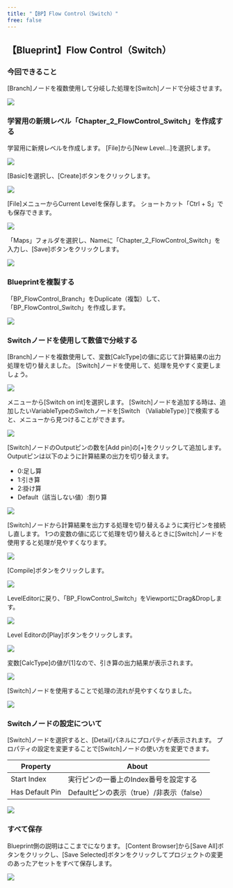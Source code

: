 ```yaml
---
title: "【BP】Flow Control（Switch）"
free: false
---
```


## 【Blueprint】Flow Control（Switch）

### 今回できること

[Branch]ノードを複数使用して分岐した処理を[Switch]ノードで分岐させます。

![](/images/books/ue5_starter_cpp_and_bp_001/chap_02_bp-flow_control_switch/2022-01-23-17-04-24.png)

### 学習用の新規レベル「Chapter_2_FlowControl_Switch」を作成する

学習用に新規レベルを作成します。
[File]から[New Level…]を選択します。

![](/images/books/ue5_starter_cpp_and_bp_001/chap_02_bp-variable/2022-02-23-11-21-55.png)

[Basic]を選択し、[Create]ボタンをクリックします。

![](/images/books/ue5_starter_cpp_and_bp_001/chap_02_bp-variable/2022-02-23-11-23-32.png)

[File]メニューからCurrent Levelを保存します。
ショートカット「Ctrl + S」でも保存できます。

![](/images/books/ue5_starter_cpp_and_bp_001/chap_02_bp-variable/2022-02-23-11-24-39.png)

「Maps」フォルダを選択し、Nameに「Chapter_2_FlowControl_Switch」を入力し、[Save]ボタンをクリックします。

![](/images/books/ue5_starter_cpp_and_bp_001/chap_02_bp-flow_control_switch/2022-03-05-15-42-35.png)

### Blueprintを複製する

「BP_FlowControl_Branch」をDuplicate（複製）して、「BP_FlowControl_Switch」を作成します。

![](/images/books/ue5_starter_cpp_and_bp_001/chap_02_bp-flow_control_switch/2022-03-05-15-45-18.png)

### Switchノードを使用して数値で分岐する

[Branch]ノードを複数使用して、変数[CalcType]の値に応じて計算結果の出力処理を切り替えました。
[Switch]ノードを使用して、処理を見やすく変更しましょう。

![](/images/books/ue5_starter_cpp_and_bp_001/chap_02_bp-flow_control_switch/2022-03-05-15-49-56.png)

メニューから[Switch on int]を選択します。
[Switch]ノードを追加する時は、追加したいVariableTypeのSwitchノードを[Switch （ValiableType）]で検索すると、メニューから見つけることができます。

![](/images/books/ue5_starter_cpp_and_bp_001/chap_02_bp-flow_control_switch/2022-01-23-16-26-37.png)

[Switch]ノードのOutputピンの数を[Add pin]の[+]をクリックして追加します。
Outputピンは以下のように計算結果の出力を切り替えます。

- 0:足し算
- 1:引き算
- 2:掛け算
- Default（該当しない値）:割り算

![](/images/books/ue5_starter_cpp_and_bp_001/chap_02_bp-flow_control_switch/2022-01-23-16-33-01.png)

[Switch]ノードから計算結果を出力する処理を切り替えるように実行ピンを接続し直します。
1つの変数の値に応じて処理を切り替えるときに[Switch]ノードを使用すると処理が見やすくなります。

![](/images/books/ue5_starter_cpp_and_bp_001/chap_02_bp-flow_control_switch/2022-01-23-16-37-53.png)

[Compile]ボタンをクリックします。

![](/images/books/ue5_starter_cpp_and_bp_001/chap_02_bp-flow_control_switch/2022-02-12-21-46-54.png)

LevelEditorに戻り、「BP_FlowControl_Switch」をViewportにDrag&Dropします。

![](/images/books/ue5_starter_cpp_and_bp_001/chap_02_bp-flow_control_switch/2022-03-05-15-54-16.png)

Level Editorの[Play]ボタンをクリックします。

![](/images/books/ue5_starter_cpp_and_bp_001/chap_02_bp-print_string/2022-02-23-09-19-08.png)

変数[CalcType]の値が[1]なので、引き算の出力結果が表示されます。

![](/images/books/ue5_starter_cpp_and_bp_001/chap_02_bp-flow_control_switch/2022-03-05-15-54-50.png)

[Switch]ノードを使用することで処理の流れが見やすくなりました。

![](/images/books/ue5_starter_cpp_and_bp_001/chap_02_bp-flow_control_switch/2022-01-23-16-59-55.png)

### Switchノードの設定について

[Switch]ノードを選択すると、[Detail]パネルにプロパティが表示されます。
プロパティの設定を変更することで[Switch]ノードの使い方を変更できます。

| Property        | About                                 |
| --------------- | ------------------------------------- |
| Start Index     | 実行ピンの一番上のIndex番号を設定する |
| Has Default Pin | Defaultピンの表示（true）/非表示（false） |

![](/images/books/ue5_starter_cpp_and_bp_001/chap_02_bp-flow_control_switch/2022-01-23-16-49-37.png)

### すべて保存

Blueprint側の説明はここまでになります。
[Content Browser]から[Save All]ボタンをクリックし、[Save Selected]ボタンをクリックしてプロジェクトの変更のあったアセットをすべて保存します。

![](/images/books/ue5_starter_cpp_and_bp_001/chap_02_bp-flow_control_switch/2022-03-05-15-56-28.png)

